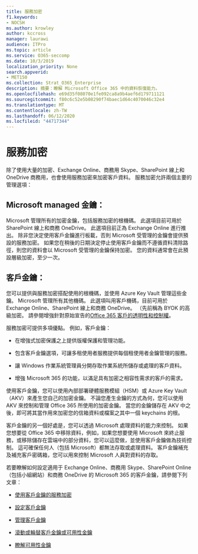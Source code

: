 ```yaml
---
title: 服務加密
f1.keywords:
- NOCSH
ms.author: krowley
author: kccross
manager: laurawi
audience: ITPro
ms.topic: article
ms.service: O365-seccomp
ms.date: 10/3/2019
localization_priority: None
search.appverid:
- MET150
ms.collection: Strat_O365_Enterprise
description: 摘要：瞭解 Microsoft Office 365 中的資料恢復能力。
ms.openlocfilehash: e69d35f08070e1fe092ca8a9b4aef6d179711121
ms.sourcegitcommit: f80c6c52e5b08290f74baec1d64c4070046c32e4
ms.translationtype: MT
ms.contentlocale: zh-TW
ms.lasthandoff: 06/12/2020
ms.locfileid: "44717344"
---
```

# <a name="service-encryption"></a>服務加密

除了使用大量的加密、Exchange Online、商務用 Skype、SharePoint 線上和 OneDrive 商務用，也會使用服務加密來加密客戶資料。 服務加密允許兩個主要的管理選項：

## <a name="microsoft-managed-keys"></a>Microsoft managed 金鑰： 
Microsoft 管理所有的加密金鑰，包括服務加密的根機碼。 此選項目前可用於 SharePoint 線上和商務 OneDrive。 此選項目前正為 Exchange Online 進行推出。 除非您決定使用客戶金鑰進行板載，否則 Microsoft 受管理的金鑰會提供預設的服務加密。 如果您在稍後的日期決定停止使用客戶金鑰而不遵循資料清除路徑，則您的資料會以 Microsoft 受管理的金鑰保持加密。 您的資料通常會在此預設層級加密，至少一次。 

## <a name="customer-key"></a>客戶金鑰： 
您可以提供與服務加密搭配使用的根機碼，並使用 Azure Key Vault 管理這些金鑰。 Microsoft 管理所有其他機碼。 此選項叫用客戶機碼，目前可用於 Exchange Online、SharePoint 線上和商務 OneDrive。 （先前稱為 BYOK 的高級加密。 請參閱增強針對原始宣告的[Office 365 客戶的透明性和控制權](https://blogs.office.com/2015/04/21/enhancing-transparency-and-control-for-office-365-customers/)。

服務加密可提供多項優點。 例如，客戶金鑰：

- 在增強式加密保護之上提供版權保護和管理功能。

- 包含客戶金鑰選項，可讓多租使用者服務提供每個租使用者金鑰管理的服務。

- 讓 Windows 作業系統管理員分開存取作業系統所儲存或處理的客戶資料。

- 增強 Microsoft 365 的功能，以滿足具有加密之相容性需求的客戶的需求。

使用客戶金鑰，您可以使用內部部署硬體服務模組（HSM）或 Azure Key Vault （AKV）來產生您自己的加密金鑰。 不論您產生金鑰的方式為何，您可以使用 AKV 來控制和管理 Office 365 所使用的加密金鑰。 當您的金鑰儲存在 AKV 中之後，即可將其當作用來加密您的信箱資料或檔案之其中一個 keychains 的根。

客戶金鑰的另一個好處是，您可以透過 Microsoft 處理資料的能力來控制。 如果您想要從 Office 365 中移除資料，例如，如果您想要使用 Microsoft 來終止服務，或移除儲存在雲端中的部分資料，您可以這麼做，並使用客戶金鑰做為技術控制。 這可確保任何人（包括 Microsoft）都無法存取或處理資料。 客戶金鑰補充及補充客戶密碼箱，您可以用來控制 Microsoft 人員對資料的存取。

若要瞭解如何設定適用于 Exchange Online、商務用 Skype、SharePoint Online （包括小組網站）和商務 OneDrive 的 Microsoft 365 的客戶金鑰，請參閱下列文章：

- [使用客戶金鑰的服務加密](customer-key-overview.md)

- [設定客戶金鑰](customer-key-set-up.md)

- [管理客戶金鑰](customer-key-manage.md)

- [滾動或輪替客戶金鑰或可用性金鑰](customer-key-availability-key-roll.md)

- [瞭解可用性金鑰](customer-key-availability-key-understand.md)

